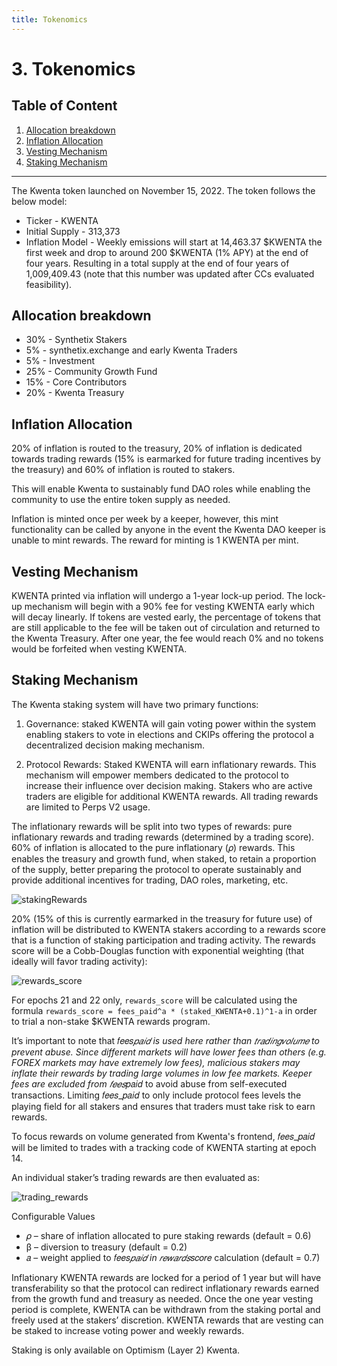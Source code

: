 ```yaml
---
title: Tokenomics
---
```


# 3. Tokenomics

## Table of Content

1. [Allocation breakdown](#allocation-breakdown)
2. [Inflation Allocation](#inflation-allocation)
3. [Vesting Mechanism](#vesting-mechanism)
4. [Staking Mechanism](#staking-mechanism)

---

The Kwenta token launched on November 15, 2022. The token follows the below model:

- Ticker - KWENTA
- Initial Supply - 313,373
- Inflation Model - Weekly emissions will start at 14,463.37 $KWENTA the first week and drop to around 200 $KWENTA (1% APY) at the end of four years. Resulting in a total supply at the end of four years of 1,009,409.43 (note that this number was updated after CCs evaluated feasibility).

## Allocation breakdown

- 30% - Synthetix Stakers
- 5% - synthetix.exchange and early Kwenta Traders
- 5% - Investment
- 25% - Community Growth Fund
- 15% - Core Contributors
- 20% - Kwenta Treasury

## Inflation Allocation

20% of inflation is routed to the treasury, 20% of inflation is dedicated towards trading rewards (15% is earmarked for future trading incentives by the treasury) and 60% of inflation is routed to stakers.

This will enable Kwenta to sustainably fund DAO roles while enabling the community to use the entire token supply as needed.

Inflation is minted once per week by a keeper, however, this mint functionality can be called by anyone in the event the Kwenta DAO keeper is unable to mint rewards. The reward for minting is 1 KWENTA per mint.

## Vesting Mechanism

KWENTA printed via inflation will undergo a 1-year lock-up period. The lock-up mechanism will begin with a 90% fee for vesting KWENTA early which will decay linearly. If tokens are vested early, the percentage of tokens that are still applicable to the fee will be taken out of circulation and returned to the Kwenta Treasury. After one year, the fee would reach 0% and no tokens would be forfeited when vesting KWENTA.

## Staking Mechanism

The Kwenta staking system will have two primary functions:

1. Governance: staked KWENTA will gain voting power within the system enabling stakers to vote in elections and CKIPs offering the protocol a decentralized decision making mechanism.

2. Protocol Rewards: Staked KWENTA will earn inflationary rewards. This mechanism will empower members dedicated to the protocol to increase their influence over decision making. Stakers who are active traders are eligible for additional KWENTA rewards. All trading rewards are limited to Perps V2 usage.

The inflationary rewards will be split into two types of rewards: pure inflationary rewards and trading rewards (determined by a trading score). 60% of inflation is allocated to the pure inflationary (𝜌) rewards. This enables the treasury and growth fund, when staked, to retain a proportion of the supply, better preparing the protocol to operate sustainably and provide additional incentives for trading, DAO roles, marketing, etc.

![stakingRewards](../../images/kip-3-staking-1.png)

20% (15% of this is currently earmarked in the treasury for future use) of inflation will be distributed to KWENTA stakers according to a rewards score that is a function of staking participation and trading activity. The rewards score will be a Cobb-Douglas function with exponential weighting (that ideally will favor trading activity):

![rewards_score](../../images/kip-3-staking-2.png)

For epochs 21 and 22 only, `rewards_score` will be calculated using the formula `rewards_score = fees_paid^a * (staked_KWENTA+0.1)^1-a` in order to trial a non-stake $KWENTA rewards program.

It’s important to note that 𝑓𝑒𝑒𝑠*𝑝𝑎𝑖𝑑 is used here rather than 𝑡𝑟𝑎𝑑𝑖𝑛𝑔𝑣𝑜𝑙𝑢𝑚𝑒 to prevent abuse. Since different markets will have lower fees than others (e.g. FOREX markets may have extremely low fees), malicious stakers may inflate their rewards by trading large volumes in low fee markets. Keeper fees are excluded from 𝑓𝑒𝑒𝑠*𝑝𝑎𝑖𝑑 to avoid abuse from self-executed transactions. Limiting 𝑓𝑒𝑒𝑠_𝑝𝑎𝑖𝑑 to only include protocol fees levels the playing field for all stakers and ensures that traders must take risk to earn rewards.

To focus rewards on volume generated from Kwenta's frontend, 𝑓𝑒𝑒𝑠_𝑝𝑎𝑖𝑑 will be limited to trades with a tracking code of KWENTA starting at epoch 14.

An individual staker’s trading rewards are then evaluated as:

![trading_rewards](../../images/kip-3-staking-3.png)

Configurable Values

- 𝜌 – share of inflation allocated to pure staking rewards (default = 0.6)
- β – diversion to treasury (default = 0.2)
- 𝑎 – weight applied to 𝑓𝑒𝑒𝑠*𝑝𝑎𝑖𝑑 in 𝑟𝑒𝑤𝑎𝑟𝑑𝑠*𝑠𝑐𝑜𝑟𝑒 calculation (default = 0.7)

Inflationary KWENTA rewards are locked for a period of 1 year but will have transferability so that the protocol can redirect inflationary rewards earned from the growth fund and treasury as needed. Once the one year vesting period is complete, KWENTA can be withdrawn from the staking portal and freely used at the stakers’ discretion. KWENTA rewards that are vesting can be staked to increase voting power and weekly rewards.

Staking is only available on Optimism (Layer 2) Kwenta.
